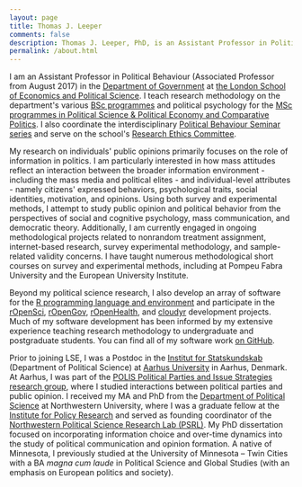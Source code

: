 ```yaml
---
layout: page
title: Thomas J. Leeper
comments: false
description: Thomas J. Leeper, PhD, is an Assistant Professor in Political Behaviour in the Department of Government at the London School of Economics and Political Science. His research focuses on how political attitudes reflect an interaction between the broader information environment and citizens' individual-level traits, psychology, and behavior.
permalink: /about.html
---
```


I am an Assistant Professor in Political Behaviour (Associated Professor from August 2017) in the [Department of Government](http://www.lse.ac.uk/government/home.aspx) at [the London School of Economics and Political Science](http://www.lse.ac.uk/home.aspx). I teach research methodology on the department's various [BSc programmes](http://www.lse.ac.uk/government/degreeProgrammes/programmes/undergraduate/Home.aspx) and political psychology for the [MSc programmes in Political Science & Political Economy and Comparative Politics](http://www.lse.ac.uk/government/degreeProgrammes/programmes/masters/Home.aspx). I also coordinate the interdisciplinary [Political Behaviour Seminar series](http://www.lse.ac.uk/government/research/resgroups/PoliticalBehaviour/Political-Behaviour.aspx) and serve on the school's  [Research Ethics Committee](http://www.lse.ac.uk/intranet/researchAndDevelopment/researchDivision/policyAndEthics/ethicsGuidanceAndForms.aspx).

My research on individuals' public opinions primarily focuses on the role of information in politics. I am particularly interested in how mass attitudes reflect an interaction between the broader information environment - including the mass media and political elites - and individual-level attributes - namely citizens' expressed behaviors, psychological traits, social identities, motivation, and opinions. Using both survey and experimental methods, I attempt to study public opinion and political behavior from the perspectives of social and cognitive psychology, mass communication, and democratic theory. Additionally, I am currently engaged in ongoing methodological projects related to nonrandom treatment assignment, internet-based research, survey experimental methodology, and sample-related validity concerns. I have taught numerous methodological short courses on survey and experimental methods, including at Pompeu Fabra University and the European University Institute.

Beyond my political science research, I also develop an array of software for the [R programming language and environment](https://cloud.r-project.org/) and participate in the [rOpenSci](http://ropensci.org/), [rOpenGov](http://ropengov.github.io/), [rOpenHealth](https://github.com/rOpenHealth), and [cloudyr](http://cloudyr.github.io) development projects. Much of my software development has been informed by my extensive experience teaching research methodology to undergraduate and postgraduate students. You can find all of my software work [on GitHub](https://github.com/leeper).

Prior to joining LSE, I was a Postdoc in the [Institut for Statskundskab](http://ps.au.dk/en/) (Department of Political Science) at [Aarhus University](http://www.au.dk/en/) in Aarhus, Denmark. At Aarhus, I was part of the [POLIS Political Parties and Issue Strategies research group](http://ps.au.dk/en/research/research-centres-and-units/polis/), where I studied interactions between political parties and public opinion. I received my MA and PhD from the [Department of Political Science](http://www.polisci.northwestern.edu/) at Northwestern University, where I was a graduate fellow at the [Institute for Policy Research](http://www.northwestern.edu/ipr/) and served as founding coordinator of the [Northwestern Political Science Research Lab (PSRL)](http://faculty.wcas.northwestern.edu/~jnd260/lab.html). My PhD dissertation focused on incorporating information choice and over-time dynamics into the study of political communication and opinion formation. A native of Minnesota, I previously studied at the University of Minnesota &#8211; Twin Cities with a BA *magna cum laude* in Political Science and Global Studies (with an emphasis on European politics and society).
